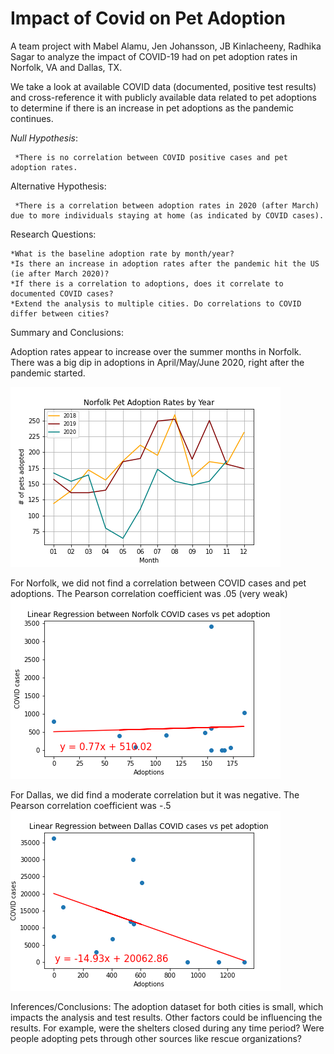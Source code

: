 # Impact of Covid on Pet Adoption

A team project with Mabel Alamu, Jen Johansson, JB Kinlacheeny, Radhika Sagar to analyze the impact of COVID-19 had on pet adoption rates in Norfolk, VA and Dallas, TX.

We take a look at available COVID data (documented, positive test results) and cross-reference it with publicly available data related to pet adoptions to determine if there is an increase in pet adoptions as the pandemic continues.


_Null Hypothesis_:

     *There is no correlation between COVID positive cases and pet adoption rates.

Alternative Hypothesis:

     *There is a correlation between adoption rates in 2020 (after March) due to more individuals staying at home (as indicated by COVID cases).
       
       
Research Questions: 

    *What is the baseline adoption rate by month/year? 
    *Is there an increase in adoption rates after the pandemic hit the US (ie after March 2020)? 
    *If there is a correlation to adoptions, does it correlate to documented COVID cases?
    *Extend the analysis to multiple cities. Do correlations to COVID differ between cities?
    
Summary and Conclusions:

Adoption rates appear to increase over the summer months in Norfolk.  There was a big dip in adoptions in April/May/June 2020, right after the pandemic started.

  ![](Images/Norfolk%20Adoption%20Rates%20by%20Year.png)
     
For Norfolk, we did not find a correlation between COVID cases and pet adoptions. 
The Pearson correlation coefficient was .05 (very weak)
    ![](Images/Linear%20Regression%2C%20Norfolk.png)

For Dallas, we did find a moderate correlation but it was negative.
The Pearson correlation coefficient was -.5
    ![](Images/Linear%20Regression%20Dallas.png)
    
Inferences/Conclusions:
The adoption dataset for both cities is small, which impacts the analysis and test results.
Other factors could be influencing the results.  For example, were the shelters closed during any time period?  Were people adopting pets through other sources like rescue organizations?


